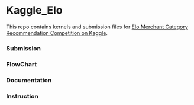 # Kaggle_Elo

This repo contains kernels and submission files for [Elo Merchant Category Recommendation Competition on Kaggle](https://www.kaggle.com/c/elo-merchant-category-recommendation).

### Submission

### FlowChart

### Documentation

### Instruction

